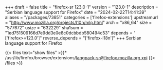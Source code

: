 +++
draft = false
title = "firefox-sr 123.0-1"
version = "123.0-1"
description = "Serbian language support for Firefox"
date = "2024-02-22T14:41:39"
aliases = "/packages/73651"
categories = ['firefox-extensions']
upstreamurl = "http://www.mozilla.org/projects/l10n/mlp.html"
arch = "x86_64"
size = "577672"
usize = "632229"
sha1sum = "1ed751509166d7e9dd3e0e8c0dcbbdb580494c53"
depends = "['firefox>=123.0']"
reverse_depends = "['firefox-i18n']"
+++
Serbian language support for Firefox

{{< files text="show files" >}}* /usr/lib/firefox/browser/extensions/langpack-sr@firefox.mozilla.org.xpi
{{< /files >}}